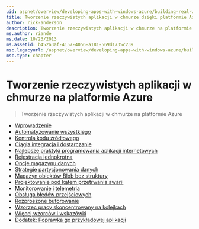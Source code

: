 ```yaml
---
uid: aspnet/overview/developing-apps-with-windows-azure/building-real-world-cloud-apps-with-windows-azure/index
title: Tworzenie rzeczywistych aplikacji w chmurze dzięki platformie Azure | Dokumentacja firmy Microsoft
author: rick-anderson
description: Tworzenie rzeczywistych aplikacji w chmurze na platformie Azure
ms.author: riande
ms.date: 10/23/2013
ms.assetid: b452a3af-4157-4056-a181-569d1735c239
msc.legacyurl: /aspnet/overview/developing-apps-with-windows-azure/building-real-world-cloud-apps-with-windows-azure
msc.type: chapter
---
```

<a name="building-real-world-cloud-apps-with-azure"></a>Tworzenie rzeczywistych aplikacji w chmurze na platformie Azure
====================
> Tworzenie rzeczywistych aplikacji w chmurze na platformie Azure


- [Wprowadzenie](introduction.md)
- [Automatyzowanie wszystkiego](automate-everything.md)
- [Kontrola kodu źródłowego](source-control.md)
- [Ciągła integracja i dostarczanie](continuous-integration-and-continuous-delivery.md)
- [Najlepsze praktyki programowania aplikacji internetowych](web-development-best-practices.md)
- [Rejestracja jednokrotna](single-sign-on.md)
- [Opcje magazynu danych](data-storage-options.md)
- [Strategie partycjonowania danych](data-partitioning-strategies.md)
- [Magazyn obiektów Blob bez struktury](unstructured-blob-storage.md)
- [Projektowanie pod kątem przetrwania awarii](design-to-survive-failures.md)
- [Monitorowanie i telemetria](monitoring-and-telemetry.md)
- [Obsługa błędów przejściowych](transient-fault-handling.md)
- [Rozproszone buforowanie](distributed-caching.md)
- [Wzorzec pracy skoncentrowany na kolejkach](queue-centric-work-pattern.md)
- [Więcej wzorców i wskazówki](more-patterns-and-guidance.md)
- [Dodatek: Poprawka go przykładowej aplikacji](the-fix-it-sample-application.md)
